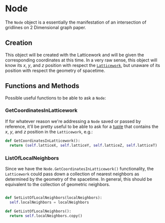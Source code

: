 # Node

The `Node` object is a essentially the manifestation of an intersection of gridlines on 2 Dimensional graph paper.

## Creation

This object will be created with the Latticework and will be given the corresponding coordinates at this time. In a very raw sense, this object will know its $x$, $y$, and $z$ position with respect the [`Latticework`](/courses/PH401/Computational/Latticework.md), but unaware of its position with respect the geometry of spacetime.

## Functions and Methods

Possible useful functions to be able to ask a `Node`:

### GetCoordinatesInLatticework

If for whatever reason we're addressing a `Node` saved or passed by reference, it'll be pretty useful to be able to ask for a [tuple](https://www.w3schools.com/python/python_tuples.asp) that contains the $x$, $y$, and $z$ position in the `Latticework`, e.g.:

```Python
def GetCoordinatesInLatticework():
  return (self.latticeX, self.latticeY, self.latticeZ, self.latticeT)
```

### ListOfLocalNeighbors

Since we have the `Node.GetCoordinatesInLatticework()` functionality, the `Latticework` could pass down a collection of nearest neighbors as determined by the geometry of the spacetime. In general, this should be equivalent to the collection of geometric neighbors.

```Python

def SetListOfLocalNeighbors(localNeighbors):
  self.localNeighbors = localNeighbors

def GetListOfLocalNeighbors():
  return self.localNeighbors.copy()
```

